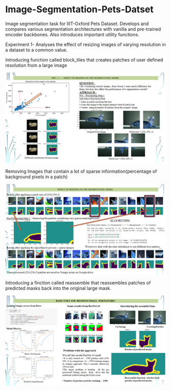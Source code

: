 # Image-Segmentation-Pets-Datset
Image segmentation task for IIIT-Oxford Pets Dataset. Develops and compares various segmentation architectures with vanilla and pre-trained encoder backbones. Also introduces important utility functions.

Experiment 1-
Analyses the effect of resizing images of varying resolution in a dataset to a common value.

Introducing function called block_tiles that creates patches of user defined resolution from a large image

![Part 1](https://github.com/Khalid-Rafiq-01/Image-Segmentation-Pets-Datset/blob/main/Images/Screenshot%20(17).png)

Removing Images that contain a lot of sparse information(percentage of background pixels in a patch)

![part 2](https://github.com/Khalid-Rafiq-01/Image-Segmentation-Pets-Datset/blob/main/Images/Screenshot%20(18).png)

Introducing a finction called reassemble that reassembles patches of predicted masks back into the original large mask.

![Part 3](https://github.com/Khalid-Rafiq-01/Image-Segmentation-Pets-Datset/blob/main/Images/Screenshot%20(19).png)
